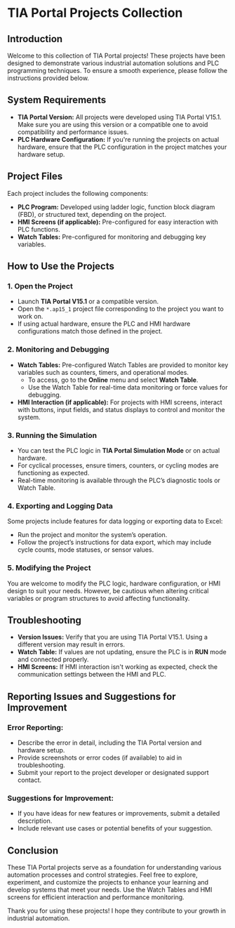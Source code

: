 # TIA Portal Projects Collection

## Introduction
Welcome to this collection of TIA Portal projects! These projects have been designed to demonstrate various industrial automation solutions and PLC programming techniques. To ensure a smooth experience, please follow the instructions provided below.

## System Requirements
- **TIA Portal Version:** All projects were developed using TIA Portal V15.1. Make sure you are using this version or a compatible one to avoid compatibility and performance issues.
- **PLC Hardware Configuration:** If you're running the projects on actual hardware, ensure that the PLC configuration in the project matches your hardware setup.

## Project Files
Each project includes the following components:
- **PLC Program:** Developed using ladder logic, function block diagram (FBD), or structured text, depending on the project.
- **HMI Screens (if applicable):** Pre-configured for easy interaction with PLC functions.
- **Watch Tables:** Pre-configured for monitoring and debugging key variables.

## How to Use the Projects

### 1. Open the Project
- Launch **TIA Portal V15.1** or a compatible version.
- Open the `*.ap15_1` project file corresponding to the project you want to work on.
- If using actual hardware, ensure the PLC and HMI hardware configurations match those defined in the project.

### 2. Monitoring and Debugging
- **Watch Tables:** Pre-configured Watch Tables are provided to monitor key variables such as counters, timers, and operational modes.
    - To access, go to the **Online** menu and select **Watch Table**.
    - Use the Watch Table for real-time data monitoring or force values for debugging.
- **HMI Interaction (if applicable):** For projects with HMI screens, interact with buttons, input fields, and status displays to control and monitor the system.

### 3. Running the Simulation
- You can test the PLC logic in **TIA Portal Simulation Mode** or on actual hardware.
- For cyclical processes, ensure timers, counters, or cycling modes are functioning as expected.
- Real-time monitoring is available through the PLC’s diagnostic tools or Watch Table.

### 4. Exporting and Logging Data
Some projects include features for data logging or exporting data to Excel:
- Run the project and monitor the system’s operation.
- Follow the project’s instructions for data export, which may include cycle counts, mode statuses, or sensor values.

### 5. Modifying the Project
You are welcome to modify the PLC logic, hardware configuration, or HMI design to suit your needs. However, be cautious when altering critical variables or program structures to avoid affecting functionality.

## Troubleshooting

- **Version Issues:** Verify that you are using TIA Portal V15.1. Using a different version may result in errors.
- **Watch Table:** If values are not updating, ensure the PLC is in **RUN** mode and connected properly.
- **HMI Screens:** If HMI interaction isn't working as expected, check the communication settings between the HMI and PLC.

## Reporting Issues and Suggestions for Improvement

### Error Reporting:
- Describe the error in detail, including the TIA Portal version and hardware setup.
- Provide screenshots or error codes (if available) to aid in troubleshooting.
- Submit your report to the project developer or designated support contact.

### Suggestions for Improvement:
- If you have ideas for new features or improvements, submit a detailed description.
- Include relevant use cases or potential benefits of your suggestion.

## Conclusion
These TIA Portal projects serve as a foundation for understanding various automation processes and control strategies. Feel free to explore, experiment, and customize the projects to enhance your learning and develop systems that meet your needs. Use the Watch Tables and HMI screens for efficient interaction and performance monitoring.

Thank you for using these projects! I hope they contribute to your growth in industrial automation.
